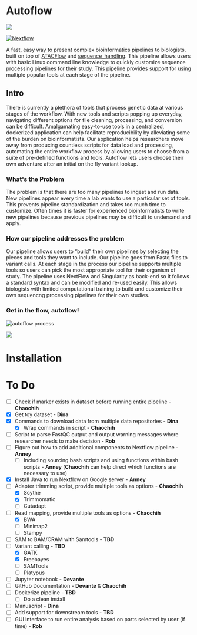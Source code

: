 # Autoflow

![](https://raw.githubusercontent.com/NCBI-Hackathons/Autopipeline/master/images/logo.png)

[![Nextflow](https://img.shields.io/badge/nextflow-%E2%89%A50.30.0-brightgreen.svg)](https://www.nextflow.io/)

A fast, easy way to present complex bioinformatics pipelines to biologists, built on top of [ATACFlow](https://github.com/NCBI-Hackathons/ATACFlow) and [sequence_handling](https://github.com/MorrellLAB/sequence_handling). This pipeline allows users with basic Linux command line knowledge to quickly customize sequence processing pipelines for their study. This pipeline provides support for using multiple popular tools at each stage of the pipeline.

## Intro
There is currently a plethora of tools that process genetic data at various stages of the workflow. With new tools and scripts popping up everyday, navigating different options for file cleaning, processing, and conversion can be difficult. Amalgamating easy-to-use tools in a centralized, dockerized application can help facilitate reproducibility by alleviating some of the burden on bioinformatists. Our application helps researchers move away from producing countless scripts for data load and processing, automating the entire workflow process by allowing users to choose from a suite of pre-defined functions and tools. Autoflow lets users choose their own adventure after an initial on the fly variant lookup.

### What's the Problem
The problem is that there are too many pipelines to ingest and run data. New pipelines appear every time a lab wants to use a particular set of tools. This prevents pipeline standardization and takes too much time to customize. Often times it is faster for experienced bioinformatists to write new pipelines because previous pipelines may be difficult to undersand and apply.

### How our pipeline addresses the problem
Our pipeline allows users to “build” their own pipelines by selecting the pieces and tools they want to include. Our pipeline goes from Fastq files to variant calls. At each stage in the process our pipeline supports multiple tools so users can pick the most appropriate tool for their organism of study. The pipeline uses NextFlow and Singularity as back-end so it follows a standard syntax and can be modified and re-used easily. This allows biologists with limited computational training to build and customize their own sequencng processing pipelines for their own studies.

### Get in the flow, autoflow!

![autoflow process](https://user-images.githubusercontent.com/29574436/43224278-ccd20f0e-9023-11e8-9c03-8337df71e2c8.png)


![](https://raw.githubusercontent.com/NCBI-Hackathons/Autopipeline/master/images/Flowchart_v2.png)

# Installation



# To Do
- [ ] Check if marker exists in dataset before running entire pipeline - **Chaochih**
- [x] Get toy dataset - **Dina**
- [x] Commands to download data from multiple data repositories - **Dina**
    - [x] Wrap commands in script - **Chaochih**
- [ ] Script to parse FastQC output and output warning messages where researcher needs to make decision - **Rob**
- [ ] Figure out how to add additional components to Nextflow pipeline - **Anney**
    - [ ] Including sourcing bash scripts and using functions within bash scripts - **Anney** (**Chaochih** can help direct which functions are necessary to use)
- [x] Install Java to run Nextflow on Google server - **Anney**
- [ ] Adapter trimming script, provide multiple tools as options - **Chaochih**
    - [x] Scythe
    - [x] Trimmomatic
    - [ ] Cutadapt
- [ ] Read mapping, provide multiple tools as options - **Chaochih**
    - [x] BWA
    - [ ] Minimap2
    - [ ] Stampy
- [ ] SAM to BAM/CRAM with Samtools - **TBD**
- [ ] Variant calling - **TBD**
    - [x] GATK
    - [x] Freebayes
    - [ ] SAMTools
    - [ ] Platypus
- [ ] Jupyter notebook - **Devante**
- [ ] GitHub Documentation - **Devante** & **Chaochih**
- [ ] Dockerize pipeline - **TBD**
    - [ ] Do a clean install
- [ ] Manuscript - **Dina**
- [ ] Add support for downstream tools - **TBD**
- [ ] GUI interface to run entire analysis based on parts selected by user (if time) - **Rob**
